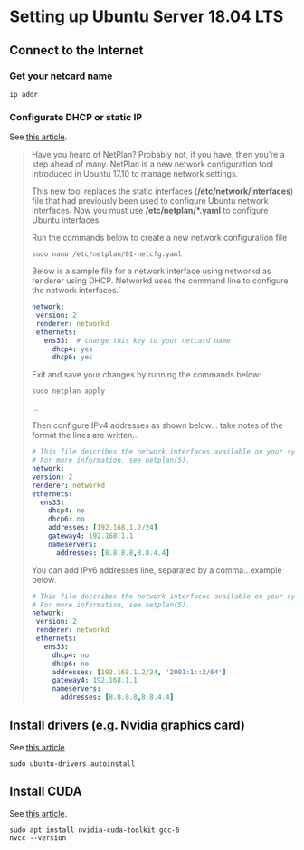 # Setting up Ubuntu Server 18.04 LTS

## Connect to the Internet

### Get your netcard name

`ip addr`

### Configurate DHCP or static IP

See [this article](https://websiteforstudents.com/configure-static-ip-addresses-on-ubuntu-18-04-beta/).

> Have you heard of NetPlan? Probably not, if you have, then you’re a step ahead of many. NetPlan is a new network configuration tool introduced in Ubuntu 17.10 to manage network settings.
>
> This new tool replaces the static interfaces (**/etc/network/interfaces**) file that had previously been used to configure Ubuntu network interfaces. Now you must use **/etc/netplan/\*.yaml** to configure Ubuntu interfaces.
>
> Run the commands below to create a new network configuration file
>
> `sudo nano /etc/netplan/01-netcfg.yaml`
>
> Below is a sample file for a network interface using networkd as renderer using DHCP. Networkd uses the command line to configure the network interfaces.`
>
> ```yaml
> network:
>  version: 2
>  renderer: networkd
>  ethernets:
>    ens33:  # change this key to your netcard name
>      dhcp4: yes
>      dhcp6: yes
> ```
>
> Exit and save your changes by running the commands below:
>
> `sudo netplan apply`
>
> ...
>
> Then configure IPv4 addresses as shown below… take notes of the format the lines are written…
>
>  ```yaml
> # This file describes the network interfaces available on your system
> # For more information, see netplan(5).
> network:
>  version: 2
>  renderer: networkd
>  ethernets:
>    ens33:
>      dhcp4: no
>      dhcp6: no
>      addresses: [192.168.1.2/24]
>      gateway4: 192.168.1.1
>      nameservers:
>        addresses: [8.8.8.8,8.8.4.4]
>  ```
>
> You can add IPv6 addresses line, separated by a comma.. example below.
>
> ```yaml
> # This file describes the network interfaces available on your system
> # For more information, see netplan(5).
> network:
>  version: 2
>  renderer: networkd
>  ethernets:
>    ens33:
>      dhcp4: no
>      dhcp6: no
>      addresses: [192.168.1.2/24, '2001:1::2/64']
>      gateway4: 192.168.1.1
>      nameservers:
>        addresses: [8.8.8.8,8.8.4.4]
> ```

## Install drivers (e.g. Nvidia graphics card)
See [this article](https://linuxconfig.org/how-to-install-the-nvidia-drivers-on-ubuntu-18-04-bionic-beaver-linux).

```
sudo ubuntu-drivers autoinstall
```

## Install CUDA
See [this article](https://askubuntu.com/questions/1028830/how-do-i-install-cuda-on-ubuntu-18-04).

```
sudo apt install nvidia-cuda-toolkit gcc-6
nvcc --version
```
